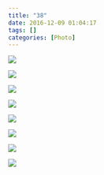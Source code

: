 ```yaml
---
title: "38"
date: 2016-12-09 01:04:17
tags: []
categories: [Photo]
---
```




![](https://imglf0.nosdn.127.net/img/dHhjSGozcjA1Mm5vSTluQ2cyeGxDbzRwTmduTWQwRXpybjZiRW9rU1dPTHM0WEJsUjZnckpBPT0.jpg)

![](https://imglf0.nosdn.127.net/img/dHhjSGozcjA1Mm5vSTluQ2cyeGxDdlFBY3c5ZWZSVWxFU1M3aVRuQXFZR1c1N2pGT3Vod3FBPT0.jpg)

![](https://imglf2.nosdn.127.net/img/dHhjSGozcjA1Mm5vSTluQ2cyeGxDbDdvSmoyb0F0ZDVIbWt4MXRmNlJReWxvOTJqTCtVSXF3PT0.jpg)

![](https://imglf1.nosdn.127.net/img/dHhjSGozcjA1Mm5vSTluQ2cyeGxDc2hoUXNmamU5TWNRVjcvMUdVZzZ6NDRid2VXWUZTM1FnPT0.jpg)

![](https://imglf0.nosdn.127.net/img/dHhjSGozcjA1Mm5vSTluQ2cyeGxDZ3dzaWl2QS9EL3o3akVENk1qaDBHQXdZbG5xK2JBY1RRPT0.jpg)

![](https://imglf0.nosdn.127.net/img/dHhjSGozcjA1Mm5vSTluQ2cyeGxDaFBJeGwvdDcrZHVRQytqRE1kbGY4cE5ra3lON3NCT21RPT0.jpg)

![](https://imglf1.nosdn.127.net/img/dHhjSGozcjA1Mm5vSTluQ2cyeGxDbS9scE1CRDB6c0hBWkU3eUNzWlBPM3ZEQU5MVEEzeHdnPT0.jpg)

![](https://imglf0.nosdn.127.net/img/dHhjSGozcjA1Mm5vSTluQ2cyeGxDajVGbEdOa2JSNDJjQ3Y2V3d0ak9jRG5LZ0J5ak1La3NBPT0.jpg)